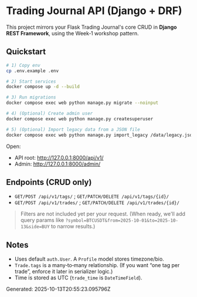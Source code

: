 # Trading Journal API (Django + DRF)

This project mirrors your Flask Trading Journal's core CRUD in **Django REST Framework**, using the Week‑1 workshop pattern.

## Quickstart

```bash
# 1) Copy env
cp .env.example .env

# 2) Start services
docker compose up -d --build

# 3) Run migrations
docker compose exec web python manage.py migrate --noinput

# 4) (Optional) Create admin user
docker compose exec web python manage.py createsuperuser

# 5) (Optional) Import legacy data from a JSON file
docker compose exec web python manage.py import_legacy /data/legacy.json
```

Open:
- API root: http://127.0.0.1:8000/api/v1/
- Admin:    http://127.0.0.1:8000/admin/

## Endpoints (CRUD only)
- `GET/POST /api/v1/tags/` ; `GET/PATCH/DELETE /api/v1/tags/{id}/`
- `GET/POST /api/v1/trades/` ; `GET/PATCH/DELETE /api/v1/trades/{id}/`

> Filters are not included yet per your request. (When ready, we'll add query params like `?symbol=BTCUSDT&from=2025-10-01&to=2025-10-13&side=BUY` to narrow results.)

## Notes
- Uses default `auth.User`. A `Profile` model stores timezone/bio.
- `Trade.tags` is a many‑to‑many relationship. (If you want “one tag per trade”, enforce it later in serializer logic.)
- Time is stored as UTC (`trade_time` is `DateTimeField`).

Generated: 2025-10-13T20:55:23.095796Z

